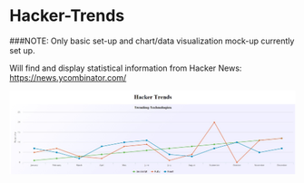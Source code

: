 # Hacker-Trends

###NOTE: Only basic set-up and chart/data visualization mock-up currently set up.

Will find and display statistical information from Hacker News: https://news.ycombinator.com/

![](/assets/hackerTrendsMockUp.jpg?raw=true "screenshot")
